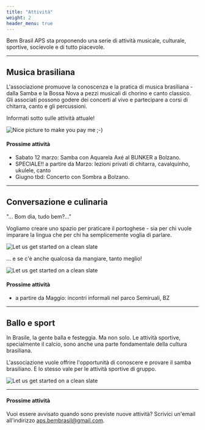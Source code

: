 ```yaml
---
title: "Attività"
weight: 2
header_menu: true
---
```


Bem Brasil APS sta proponendo una serie di attività musicale, culturale, sportive, socievole e di tutto piacevole.

---

## Musica brasiliana

L'associazione promuove la conoscenza e la pratica di musica brasiliana - dalla Samba e la Bossa Nova a pezzi musicali di chorino e canto classico. 
Gli associati possono godere dei concerti al vivo e partecipare a corsi di chitarra, canto e gli percussioni.

Informati sotto sulle attività attuale!

![Nice picture to make you pay me ;-)](images/00_IMG-20210922-WA0027.jpg)

#### Prossime attività
* Sabato 12 marzo: Samba con Aquarela Axé al BUNKER a Bolzano.
* SPECIALE!! a partire da Marzo: lezioni privati di chitarra, cavalquinho, ukulele, canto
* Giugno tbd: Concerto con Sombra a Bolzano.

---

## Conversazione e culinaria

"... Bom dia, tudo bem?..."

Vogliamo creare uno spazio per praticare il portoghese - sia per chi vuole imparare la lingua che per chi ha semplicemente voglia di parlare.

![Let us get started on a clean slate](images/pexels-christina-morillo-1181715.jpg)

... e se c'è anche qualcosa da mangiare, tanto meglio!

![Let us get started on a clean slate](images/woman-pouring-juice-on-glass-3184192.jpg)

#### Prossime attività
* a partire da Maggio: incontri informali nel parco Semiruali, BZ

---

## Ballo e sport

In Brasile, la gente balla e festeggia. Ma non solo. Le attività sportive, specialmente il calcio, sono anche una parte fondamentale della cultura brasiliana. 

L'associazione vuole offrire l'opportunità di conoscere e provare il samba brasiliano. E lo stesso vale per le attività sportive di gruppo.

![Let us get started on a clean slate](images/pexels-mathieu-acker-2496562.jpg)

---

#### Prossime attività
Vuoi essere avvisato quando sono previste nuove attività? 
Scrivici un'email all'indirizzo aps.bembrasil@gmail.com.